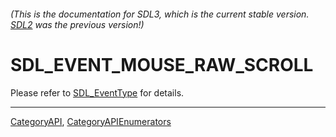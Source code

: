 ###### (This is the documentation for SDL3, which is the current stable version. [SDL2](https://wiki.libsdl.org/SDL2/) was the previous version!)
# SDL_EVENT_MOUSE_RAW_SCROLL

Please refer to [SDL_EventType](SDL_EventType) for details.

----
[CategoryAPI](CategoryAPI), [CategoryAPIEnumerators](CategoryAPIEnumerators)

